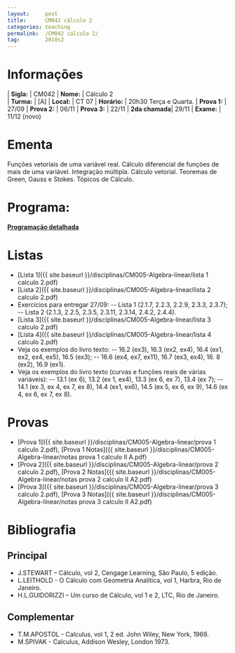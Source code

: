 ```yaml
---
layout:     post
title:      CM042 cálculo 2
categories: teaching
permalink:  /CM042 cálculo 2/
tag:        2018s2
---
```


# Informações

  | **Sigla:**   | CM042
  | **Nome:**    | Cálculo 2  
  | **Turma:**   | [A]
  | **Local:**   | CT 07
  | **Horário:** | 20h30 Terça e Quarta. 
  | **Prova 1:** | 27/09
  | **Prova 2:** | 06/11
  | **Prova 3:** | 22/11
  | **2da chamada**| 29/11 
  | **Exame:**   | 11/12 (novo)

# Ementa

  Funções vetoriais de uma variável real. Cálculo diferencial de funções de mais de uma variável. 
  Integração múltipla. Cálculo vetorial. Teoremas de Green, Gauss e Stokes. Tópicos de Cálculo.

# Programa:
  
  **[Programação detalhada](http://www.mat.ufpr.br/documentos/programas/CM042.pdf)**

# Listas

  - [Lista 1]({{ site.baseurl }}/disciplinas/CM005-Algebra-linear/lista 1 calculo 2.pdf)
  - [Lista 2]({{ site.baseurl }}/disciplinas/CM005-Algebra-linear/lista 2 calculo 2.pdf)
  - Exercícios para entregar 27/09: 
    -- Lista 1 (2.1.7, 2.2.3, 2.2.9, 2.3.3, 2.3.7);
    -- Lista 2 (2.1.3, 2.2.5, 2.3.5, 2.3.11, 2.3.14, 2.4.2, 2.4.4).
  - [Lista 3]({{ site.baseurl }}/disciplinas/CM005-Algebra-linear/lista 3 calculo 2.pdf)
  - [Lista 4]({{ site.baseurl }}/disciplinas/CM005-Algebra-linear/lista 4 calculo 2.pdf)
  - Veja os exemplos do livro texto: 
    -- 16.2 (ex3), 16.3 (ex2, ex4), 16.4 (ex1, ex2, ex4, ex5), 16.5 (ex3); 
    -- 16.6 (ex4, ex7, ex11), 16.7 (ex3, ex4), 16. 8 (ex2), 16.9 (ex1). 
  - Veja os exemplos do livro texto (curvas e funções reais de várias variáveis): 
    -- 13.1  (ex 6), 13.2 (ex 1, ex4), 13.3  (ex 6, ex 7), 13.4 (ex 7); 
    -- 14.1  (ex 3, ex 4, ex 7, ex 8), 14.4 (ex1, ex6), 14.5 (ex 5, ex 6, ex 9), 14.6 (ex 4, ex 6, ex 7, ex 8).
    

# Provas

   - [Prova 1]({{ site.baseurl }}/disciplinas/CM005-Algebra-linear/prova 1 calculo 2.pdf), [Prova 1 Notas]({{ site.baseurl }}/disciplinas/CM005-Algebra-linear/notas prova 1 calculo II A.pdf)
   - [Prova 2]({{ site.baseurl }}/disciplinas/CM005-Algebra-linear/prova 2 calculo 2.pdf), [Prova 2 Notas]({{ site.baseurl }}/disciplinas/CM005-Algebra-linear/notas prova 2  calculo II A2.pdf)
   - [Prova 3]({{ site.baseurl }}/disciplinas/CM005-Algebra-linear/prova 3 calculo 2.pdf), [Prova 3 Notas]({{ site.baseurl }}/disciplinas/CM005-Algebra-linear/notas prova 3 calculo II A2.pdf)

# Bibliografia

## Principal 

- J.STEWART – Cálculo, vol 2, Cengage Learning, São Paulo, 5 edição. 
- L.LEITHOLD - O Cálculo com Geometria Analítica, vol 1, Harbra, Rio de Janeiro.
- H.L.GUIDORIZZI – Um curso de Cálculo, vol 1 e 2, LTC, Rio de Janeiro.  

## Complementar

- T.M.APOSTOL - Calculus, vol 1, 2 ed. John Wiley, New York, 1969.
- M.SPIVAK - Calculus, Addison Wesley, London 1973.
